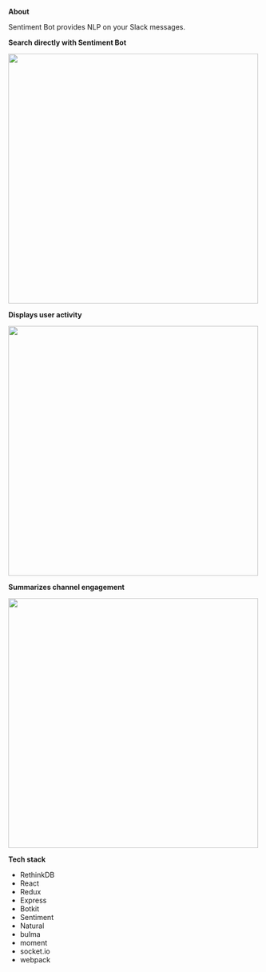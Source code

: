 **About**

Sentiment Bot provides NLP on your Slack messages.

**Search directly with Sentiment Bot**

<img src="http://i.imgur.com/I6A0umu.png" width="500">

**Displays user activity**

<img src="http://i.imgur.com/WaiA1qk.png" width="500">

**Summarizes channel engagement**

<img src="http://i.imgur.com/YyXYj7D.png" width="500">


**Tech stack**

- RethinkDB
- React
- Redux
- Express
- Botkit
- Sentiment
- Natural
- bulma
- moment
- socket.io
- webpack
